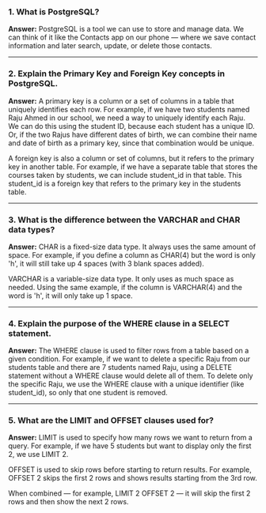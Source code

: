 ### 1. What is PostgreSQL?

**Answer:** PostgreSQL is a tool we can use to store and manage data. We can think of it like the Contacts app on our phone — where we save contact information and later search, update, or delete those contacts.

---

### 2. Explain the Primary Key and Foreign Key concepts in PostgreSQL.

**Answer:** A primary key is a column or a set of columns in a table that uniquely identifies each row. For example, if we have two students named Raju Ahmed in our school, we need a way to uniquely identify each Raju. We can do this using the student ID, because each student has a unique ID. Or, if the two Rajus have different dates of birth, we can combine their name and date of birth as a primary key, since that combination would be unique.

A foreign key is also a column or set of columns, but it refers to the primary key in another table. For example, if we have a separate table that stores the courses taken by students, we can include student_id in that table. This student_id is a foreign key that refers to the primary key in the students table.

---

### 3. What is the difference between the VARCHAR and CHAR data types?

**Answer:** CHAR is a fixed-size data type. It always uses the same amount of space. For example, if you define a column as CHAR(4) but the word is only 'h', it will still take up 4 spaces (with 3 blank spaces added).

VARCHAR is a variable-size data type. It only uses as much space as needed. Using the same example, if the column is VARCHAR(4) and the word is 'h', it will only take up 1 space.

---

### 4. Explain the purpose of the WHERE clause in a SELECT statement.

**Answer:** The WHERE clause is used to filter rows from a table based on a given condition. For example, if we want to delete a specific Raju from our students table and there are 7 students named Raju, using a DELETE statement without a WHERE clause would delete all of them. To delete only the specific Raju, we use the WHERE clause with a unique identifier (like student_id), so only that one student is removed.

---

### 5. What are the LIMIT and OFFSET clauses used for?

**Answer:** LIMIT is used to specify how many rows we want to return from a query. For example, if we have 5 students but want to display only the first 2, we use LIMIT 2.

OFFSET is used to skip rows before starting to return results. For example, OFFSET 2 skips the first 2 rows and shows results starting from the 3rd row.

When combined — for example, LIMIT 2 OFFSET 2 — it will skip the first 2 rows and then show the next 2 rows.
